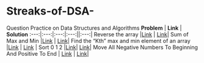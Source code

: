 # Streaks-of-DSA-
Question Practice on Data Structures and Algorithms
 **Problem** | **Link** | **Solution** 
:---:|:---:|:---:|:---:||:---:|
 Reverse the array |[Link]( https://www.codingninjas.com/codestudio/problems/reverse-the-array_1262298?topList=love-babbar-dsa-sheet-problems) | [Link](https://github.com/JayeshYadav99/Streaks-of-DSA-/blob/main/ReverseArray.cpp)|
 Sum of Max and Min |[Link]( https://www.codingninjas.com/codestudio/problems/sum-of-max-and-min_1081476?topList=love-babbar-dsa-sheet-problems) | [Link](https://github.com/JayeshYadav99/Streaks-of-DSA-/blob/main/SUMofMaxandMin.cpp)|
 Find the “Kth” max and min element of an array  |[Link]( https://www.codingninjas.com/codestudio/problems/kth-smallest-and-largest-element-of-array_1115488?topList=love-babbar-dsa-sheet-problems) | [Link](https://github.com/JayeshYadav99/Streaks-of-DSA-/blob/main/KthMaxandMin.cpp) |
 Sort 0 1 2 |[Link]( https://www.codingninjas.com/codestudio/problems/sort-0-1-2_631055?topList=love-babbar-dsa-sheet-problems&leftPanelTab=0 )| [Link](https://github.com/JayeshYadav99/Streaks-of-DSA-/blob/main/SORT012.cpp)|
 Move All Negative Numbers To Beginning And Positive To End  | [Link](https://www.codingninjas.com/codestudio/problems/move-all-negative-numbers-to-beginning-and-positive-to-end_1112620?topList=love-babbar-dsa-sheet-problems&leftPanelTab=0) | [Link](https://github.com/JayeshYadav99/Streaks-of-DSA-/blob/main/MoveSmalltoleftAndBigtoRight.cpp)|
 

